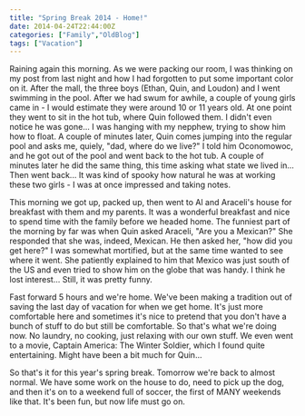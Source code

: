 ```yaml
---
title: "Spring Break 2014 - Home!"
date: 2014-04-24T22:44:00Z
categories: ["Family","OldBlog"]
tags: ["Vacation"]
---
```


Raining again this morning. As we were packing our room, I was thinking on my post from last night and how I had forgotten to put some important color on it. After the mall, the three boys (Ethan, Quin, and Loudon) and I went swimming in the pool. After we had swum for awhile, a couple of young girls came in - I would estimate they were around 10 or 11 years old. At one point they went to sit in the hot tub, where Quin followed them. I didn't even notice he was gone... I was hanging with my nepphew, trying to show him how to float. A couple of minutes later, Quin comes jumping into the regular pool and asks me, quiely, "dad, where do we live?" I told him Oconomowoc, and he got out of the pool and went back to the hot tub. A couple of minutes later he did the same thing, this time asking what state we lived in... Then went back... It was kind of spooky how natural he was at working these two girls - I was at once impressed and taking notes.

This morning we got up, packed up, then went to Al and Araceli's house for breakfast with them and my parents. It was a wonderful breakfast and nice to spend time with the family before we headed home. The funniest part of the morning by far was when Quin asked Araceli, "Are you a Mexican?" She responded that she was, indeed, Mexican. He then asked her, "how did you get here?" I was somewhat mortified, but at the same time wanted to see where it went. She patiently explained to him that Mexico was just south of the US and even tried to show him on the globe that was handy. I think he lost interest... Still, it was pretty funny.

Fast forward 5 hours and we're home. We've been making a tradition out of saving the last day of vacation for when we get home. It's just more comfortable here and sometimes it's nice to pretend that you don't have a bunch of stuff to do but still be comfortable. So that's what we're doing now. No laundry, no cooking, just relaxing with our own stuff. We even went to a movie, Captain America: The Winter Soldier, which I found quite entertaining. Might have been a bit much for Quin...

So that's it for this year's spring break. Tomorrow we're back to almost normal. We have some work on the house to do, need to pick up the dog, and then it's on to a weekend full of soccer, the first of MANY weekends like that. It's been fun, but now life must go on.
